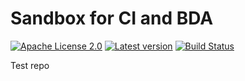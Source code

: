 # Sandbox for CI and BDA

[![Apache License 2.0](https://img.shields.io/badge/license-Apache%202.0-blue.svg)](http://www.apache.org/licenses/LICENSE-2.0.html)
[![Latest version](http://img.shields.io/badge/latest%20version-1.0.3.4-blue.svg)](http://services.interactive-instruments.de/etfdev-af/release/de/interactive_instruments/etf/tmp/etf-ci-bda-test/1.0.3.4/etf-ci-bda-test-1.0.3.4.jar)
[![Build Status](https://services.interactive-instruments.de/etfdev-ci/buildStatus/icon?job=etf-ci-bda-test)](https://services.interactive-instruments.de/etfdev-ci/job/etf-ci-bda-test/)

Test repo
